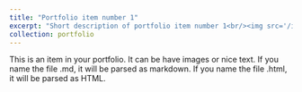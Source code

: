 ```yaml
---
title: "Portfolio item number 1"
excerpt: "Short description of portfolio item number 1<br/><img src='/images/Ara5.jpg'>"
collection: portfolio
---
```


This is an item in your portfolio. It can be have images or nice text. If you name the file .md, it will be parsed as markdown. If you name the file .html, it will be parsed as HTML. 
